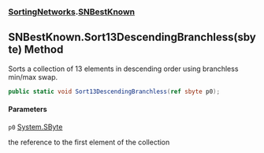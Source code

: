 ### [SortingNetworks](SortingNetworks.md 'SortingNetworks').[SNBestKnown](SortingNetworks.SNBestKnown.md 'SortingNetworks.SNBestKnown')

## SNBestKnown.Sort13DescendingBranchless(sbyte) Method

Sorts a collection of 13 elements in descending order using branchless min/max swap.

```csharp
public static void Sort13DescendingBranchless(ref sbyte p0);
```
#### Parameters

<a name='SortingNetworks.SNBestKnown.Sort13DescendingBranchless(sbyte).p0'></a>

`p0` [System.SByte](https://docs.microsoft.com/en-us/dotnet/api/System.SByte 'System.SByte')

the reference to the first element of the collection